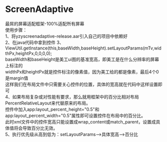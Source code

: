 # ScreenAdaptive
最屌的屏幕适配框架-100%适配所有屏幕  
使用步骤：  
1、将yzyscreenadaptive-release.aar引入自己的项目中依赖好  
2、在java代码中拿到控件
3、ViewUtil.getInstance(this,baseWidth,baseHeight).setLayoutParams(mTv,widthPx,heightPx,0,0,0,0);  
baseWidth和baseHeight是美工ui图的基准宽高，即美工是在什么分辨率的屏幕上标注的  
widthPx和heightPx就是控件标注的像素值，因为美工给的都是像素，最后4个0是margin值  
这样我们在布局文件中只需要关心控件的位置，具体的宽高就在代码中这样设置即可  
4、如果布局复杂或对性能有要求，那么就用框架中的百分比相对布局PercentRelativeLayout来代替原来的布局。  
控件中加入app:layout_percent_height="0.5"和app:layout_percent_width="0.5"属性即可设置控件在布局中的百分比。  
此时xml文件中的控件宽高只能设置成wrap_content或match_parent，设置成具体值将会导致百分比无效。  
5、执行优先级从高到低为：setLayoutParams——>具体宽高——>百分比
